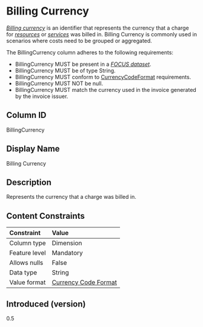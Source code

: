 # Billing Currency

[*Billing currency*](#glossary:billing-currency) is an identifier that represents the currency that a charge for [*resources*](#glossary:resource) or [*services*](#glossary:service) was billed in. Billing Currency is commonly used in scenarios where costs need to be grouped or aggregated.

The BillingCurrency column adheres to the following requirements:

* BillingCurrency MUST be present in a [*FOCUS dataset*](#glossary:FOCUS-dataset).
* BillingCurrency MUST be of type String.
* BillingCurrency MUST conform to [CurrencyCodeFormat](#currencycodeformat) requirements.
* BillingCurrency MUST NOT be null.
* BillingCurrency MUST match the currency used in the invoice generated by the invoice issuer.

## Column ID

BillingCurrency

## Display Name

Billing Currency

## Description

Represents the currency that a charge was billed in.

## Content Constraints

| Constraint      | Value                               |
|:----------------|:------------------------------------|
| Column type     | Dimension                           |
| Feature level   | Mandatory                           |
| Allows nulls    | False                               |
| Data type       | String                              |
| Value format    | [Currency Code Format](#currencycodeformat) |

## Introduced (version)

0.5
